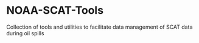 NOAA-SCAT-Tools
===============

Collection of tools and utilities to facilitate data management of SCAT data during oil spills
